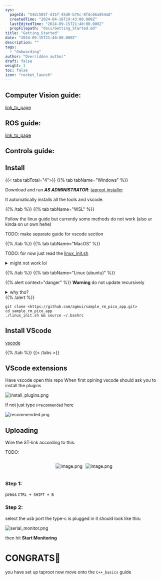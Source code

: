 ```yaml
---
sys:
  pageId: "54dc585f-d15f-45d0-b75c-8fdc66a854a8"
  createdTime: "2024-04-16T19:43:00.000Z"
  lastEditedTime: "2024-09-15T21:40:00.000Z"
  propFilepath: "docs/Getting_Started.md"
title: "Getting_Started"
date: "2024-09-15T21:40:00.000Z"
description: ""
tags:
  - "Onboarding"
author: "Overridden author"
draft: false
weight: 1
toc: false
icon: "rocket_launch"
---
```


## Computer Vision guide:

[link_to_page](86d45bc0-388b-4d26-8848-44f255f73d0e)

## ROS guide:

[link_to_page](3c76c1de-ec8f-46d6-8b0a-294005edc2d5)

## Controls guide:

## Install

{{< tabs tabTotal="4">}}
{{% tab tabName="Windows" %}}

Download and run _**AS ADMINISTRATOR**_: [taproot installer](https://github.com/Thornbots/TeachingFreshies/releases/tag/1.0)

It automatically installs all the tools and vscode.

{{% /tab %}}
{{% tab tabName="WSL" %}}

Follow the linux guide but currently some methods do not work (also ur kinda on ur own hehe)

TODO: make separate guide for vscode section

{{% /tab %}}
{{% tab tabName="MacOS" %}}

TODO: for now just read the [linux_init.sh](https://github.com/agmui/sample_rm_pico_app/blob/main/linux_init.sh)

<details>
<summary>might not work lol</summary>

`brew install libusb pkg-config`

Next install: [vscode](https://code.visualstudio.com/Download)

</details>

{{% /tab %}}
{{% tab tabName="Linux (ubuntu)" %}}

{{% alert context="danger" %}}
**Warning** do not update recursively
<details>
<summary>why tho?</summary>
There are some submodules that may go on for a while (like tinyusb) and I highly
recommend you don't need to get them.
If you want to see what submodules I update just look in `linux_init.sh`
</details>
{{% /alert %}}

```shell
git clone <https://github.com/agmui/sample_rm_pico_app.git>
cd sample_rm_pico_app
./linux_init.sh && source ~/.bashrc
```

## Install VScode

[vscode](https://code.visualstudio.com/Download)

{{% /tab %}}
{{< /tabs >}}

## VScode extensions

Have vscode open this repo
When first opining vscode should ask you to install the plugins

![install_plugins.png](https://prod-files-secure.s3.us-west-2.amazonaws.com/d518164a-d88e-44d1-a4ee-3adb3bd8bce0/89bd30f0-1825-4e77-867b-0a41ce370880/install_plugins.png?X-Amz-Algorithm=AWS4-HMAC-SHA256&X-Amz-Content-Sha256=UNSIGNED-PAYLOAD&X-Amz-Credential=ASIAZI2LB466YSB5KLW6%2F20250405%2Fus-west-2%2Fs3%2Faws4_request&X-Amz-Date=20250405T180923Z&X-Amz-Expires=3600&X-Amz-Security-Token=IQoJb3JpZ2luX2VjELn%2F%2F%2F%2F%2F%2F%2F%2F%2F%2FwEaCXVzLXdlc3QtMiJHMEUCIQD3jDbjjdAdtGCAEpK%2FXGKnYZIc164aI4yERJdvBbMeagIgPI8oOmwpCvoGqCKRVERX%2B%2FBybaIx98W4bgUmYnQ%2F5rwq%2FwMIMhAAGgw2Mzc0MjMxODM4MDUiDOt62N8I87MN9oAYVyrcA1GINUdEH49WtOqKkHw0HkvIwidHdvZPeUK9PilsVEkgJzaQ0RUPVwQZSM9AbvToQyb0FoPIWdBcf17oB5O7NvjAXGX%2B7Ucc%2FUf4tbHwBi2xJw180cG5x45EVN%2BrlcaBLaWnJsv%2B%2Bcy%2B%2By6WK2RtAc8Kl0gEQ8dLGwQ8xWuZf5ljDNohplB5%2FE%2Fg3w4m87nKhuA%2FYBvdWFulQbpZEijcOUo84aRBsMY0rFKh5H4dYsxTkHfmNR6mtjOxmWyPUg9Q1efjMKqLTMCQaRnAZbcPSTrIa09zpbAuub5WKL9HTwgU9DRRvClTMLuIEITEQHsXPMVTf%2FXL4rEp8Wy0DmLZZ%2Bfi4sUD6iojDtsvfspbYsOuIbar5jeaeok9m5aRUEixQjsfNGLo0Pe%2Fchi3MidJmnKoebqGtn8Iu3snANmn4g3o7gDIcXW78ES9k%2FZTNSPHUHMJQhEwKBnfMqBEwAdHUrz64iDU5R%2FCWDoaOcurCQPqtpsbXBWxNmVsD6qy9i0uh3IT8oSnNpdnwmBUxiKrquKVer6AiXsodNYKVG%2FFByfNKvKGLiRIGh2FdQn0COrjLAxb4n34I0HuANBF0W0lavfvv1Xq%2F38coqN3e1NYtTJHkl3li7YZaqIZkPG%2BMOTHxb8GOqUBJrWRA9WSHl%2F3CPqq%2B%2FPbWIOz1462VdqTGW5s3b1YyCAKM3YIOOY6slAmal7cf3CyIW9Vsa4q3gnddjqLAx17BoXV7UmzsFdKEMOTqaMPJ%2BgWhFrRx0nXHoN2lm1YazTwD1f1VkBCqX%2F30N1DPRhRkjdLx2%2BruqgD56QmqsXq2SsZTPz94AVWOoAXOpMCTV3KZCmgqxAEFNqkLp%2B9rH2%2BxM42hfk4&X-Amz-Signature=20344fc298c91a7397382ef56d69cc57503b72b4bab06045ac521118cf49846e&X-Amz-SignedHeaders=host&x-id=GetObject)

If not just type `@recommended` here  

![recommended.png](https://prod-files-secure.s3.us-west-2.amazonaws.com/d518164a-d88e-44d1-a4ee-3adb3bd8bce0/61e661e9-5d85-4dfc-be0d-8d2097a5e793/recommended.png?X-Amz-Algorithm=AWS4-HMAC-SHA256&X-Amz-Content-Sha256=UNSIGNED-PAYLOAD&X-Amz-Credential=ASIAZI2LB466YSB5KLW6%2F20250405%2Fus-west-2%2Fs3%2Faws4_request&X-Amz-Date=20250405T180924Z&X-Amz-Expires=3600&X-Amz-Security-Token=IQoJb3JpZ2luX2VjELn%2F%2F%2F%2F%2F%2F%2F%2F%2F%2FwEaCXVzLXdlc3QtMiJHMEUCIQD3jDbjjdAdtGCAEpK%2FXGKnYZIc164aI4yERJdvBbMeagIgPI8oOmwpCvoGqCKRVERX%2B%2FBybaIx98W4bgUmYnQ%2F5rwq%2FwMIMhAAGgw2Mzc0MjMxODM4MDUiDOt62N8I87MN9oAYVyrcA1GINUdEH49WtOqKkHw0HkvIwidHdvZPeUK9PilsVEkgJzaQ0RUPVwQZSM9AbvToQyb0FoPIWdBcf17oB5O7NvjAXGX%2B7Ucc%2FUf4tbHwBi2xJw180cG5x45EVN%2BrlcaBLaWnJsv%2B%2Bcy%2B%2By6WK2RtAc8Kl0gEQ8dLGwQ8xWuZf5ljDNohplB5%2FE%2Fg3w4m87nKhuA%2FYBvdWFulQbpZEijcOUo84aRBsMY0rFKh5H4dYsxTkHfmNR6mtjOxmWyPUg9Q1efjMKqLTMCQaRnAZbcPSTrIa09zpbAuub5WKL9HTwgU9DRRvClTMLuIEITEQHsXPMVTf%2FXL4rEp8Wy0DmLZZ%2Bfi4sUD6iojDtsvfspbYsOuIbar5jeaeok9m5aRUEixQjsfNGLo0Pe%2Fchi3MidJmnKoebqGtn8Iu3snANmn4g3o7gDIcXW78ES9k%2FZTNSPHUHMJQhEwKBnfMqBEwAdHUrz64iDU5R%2FCWDoaOcurCQPqtpsbXBWxNmVsD6qy9i0uh3IT8oSnNpdnwmBUxiKrquKVer6AiXsodNYKVG%2FFByfNKvKGLiRIGh2FdQn0COrjLAxb4n34I0HuANBF0W0lavfvv1Xq%2F38coqN3e1NYtTJHkl3li7YZaqIZkPG%2BMOTHxb8GOqUBJrWRA9WSHl%2F3CPqq%2B%2FPbWIOz1462VdqTGW5s3b1YyCAKM3YIOOY6slAmal7cf3CyIW9Vsa4q3gnddjqLAx17BoXV7UmzsFdKEMOTqaMPJ%2BgWhFrRx0nXHoN2lm1YazTwD1f1VkBCqX%2F30N1DPRhRkjdLx2%2BruqgD56QmqsXq2SsZTPz94AVWOoAXOpMCTV3KZCmgqxAEFNqkLp%2B9rH2%2BxM42hfk4&X-Amz-Signature=3aa7c29ee605babcd2241814ce9240ab3639413ae860304f1c80ff9aa6912778&X-Amz-SignedHeaders=host&x-id=GetObject)

## Uploading

Wire the ST-link according to this:

TODO:

<div style="display: flex;flex-direction: row; column-gap:10px; max-width: 630px;justify-content: center;">
<div>

![image.png](https://prod-files-secure.s3.us-west-2.amazonaws.com/d518164a-d88e-44d1-a4ee-3adb3bd8bce0/210ecb78-1116-4d7b-b9b7-2292f66fa2c2/image.png?X-Amz-Algorithm=AWS4-HMAC-SHA256&X-Amz-Content-Sha256=UNSIGNED-PAYLOAD&X-Amz-Credential=ASIAZI2LB46633QIKPFL%2F20250405%2Fus-west-2%2Fs3%2Faws4_request&X-Amz-Date=20250405T180926Z&X-Amz-Expires=3600&X-Amz-Security-Token=IQoJb3JpZ2luX2VjELn%2F%2F%2F%2F%2F%2F%2F%2F%2F%2FwEaCXVzLXdlc3QtMiJHMEUCIDckaISmC%2FEK6giRcs3ZSHg99dBZiejvhi1M%2BxqfBQI4AiEAhcRIz%2B2Gb1GNOI4LjvbaSkhj%2BHlKVAo6kdQ6glNSt18q%2FwMIMhAAGgw2Mzc0MjMxODM4MDUiDFbUMJVIL4koIf2yJyrcA6HpjGflwYEdRsbzFmuoBdOI42MjrsPIslhb0aBIppCFHx3282q7grrDAOi%2Bx76PgQE7icBYxFSVwBob91j%2BpLgMKMJPeoVXdpTj4ZXS%2BoFUJpmKs%2BZegm9wqUjDXalLztoP8H%2BiEUoA0jWF4NR%2BvCFO%2Fylb042RziaQvyZ95v7HFYOFfZvvu%2FjSF1LZpvsfVOHldx4KW0Od7D6vwpXOSZVFFayZFrT0IsOrI6XT6ozpP7GESvs1SswsuG8r0TOKbkBRsdQ5DPgfHfb1f%2FLJjWLtAulZegOF%2Fd4iBzPqHKUDDvCan%2Fc8lbOX2XV8kCOz157ZNQoBNgg8RtVZ49kKThWv6Vv8CRSUz6jltL8YzLg8%2FRp0kRKcEZn3RbJZMRLmeMfftkO4GElesN5fSTURD1WHu0UWQLJejEzx1L%2Fzx6Piqpvl3xCd99bjMYEQgkWlqJkejcDlU2l15HqZe0j4jriM%2FlAvMR6D0l1czmnACHdsRxDux2q%2FbX1t1NLR4MZt3xbIAzpn6V1Ku%2BVY8pKxEfm6wTbqVPD8q8rEtY5peSWi%2BqxuXMm63tUctWeev4P3DjkQraB%2FDO7WKIUhd20rZIjv125Yo9MER8TJX6wrrvUQHdJ4kRAny%2FNScCaLMNvHxb8GOqUBBfVqshUHyu4VOyvoQno2uHgAKW9UJp1txQx9FJAytLnp3nWGwfLUwud6ZQZPcxl4JC4M%2F%2BWerzFvZI9Voh%2F13RJ22nMkrbhknRmxSMH%2FcFnQqcTfmWBE71yOpzkNevFgXSWOkHkaK0vs3gpB%2BWOpj2hmabe%2FLMCr7%2F2fy0Wmy67RM6LPXG6bHwSu4uKP%2Fw6JF%2BvCjJfFQhlTVdUvkfXQRHn6DHak&X-Amz-Signature=734a3d0fccd4c39bba47fe6a6b6d2e14ab58fd9cb57672d7570360ac2af9c0fd&X-Amz-SignedHeaders=host&x-id=GetObject)

</div>
<div>

![image.png](https://prod-files-secure.s3.us-west-2.amazonaws.com/d518164a-d88e-44d1-a4ee-3adb3bd8bce0/33a0fd0f-8ca6-4a86-8e09-26e95ded1fff/image.png?X-Amz-Algorithm=AWS4-HMAC-SHA256&X-Amz-Content-Sha256=UNSIGNED-PAYLOAD&X-Amz-Credential=ASIAZI2LB46646P2KXZS%2F20250405%2Fus-west-2%2Fs3%2Faws4_request&X-Amz-Date=20250405T180927Z&X-Amz-Expires=3600&X-Amz-Security-Token=IQoJb3JpZ2luX2VjELn%2F%2F%2F%2F%2F%2F%2F%2F%2F%2FwEaCXVzLXdlc3QtMiJGMEQCIH2suLhKhTyCbe9mt%2F4NUQlleoa33sTen%2FB8JgdMQOx7AiBrPD%2B6hX8TikAzNPs6DCJthhEX%2FvP32gGcvAjYHoVE3ir%2FAwgyEAAaDDYzNzQyMzE4MzgwNSIMBhZL92E%2FxRvZ1lCrKtwD5ziHU4%2BmKTmnM3G7AQTICYwnk1zRloaCcm2xIxFIcEbtpQFBJhHsNNDIZyqvps7TQU1kItOztyVPlMGsSDoqgjC8Ls11K4jf%2B%2FOkG2yGvwR6T1oo4klLqoBg94kENlVAwbXEgOwY%2FflCqrGRsyAKnifyvypfsR4Wpw66W6XyUfLllBPMPGS9t5rXPF4xbuEXO%2FPA2hnI0qhZbaifdS%2FypmEgq1l8hnnkRScpEhqW3vwkBQtP%2FkJqs3esI4zbJFwAAndJDpaK8KIONobUzUBCZMj9L9Pv3p8WjMDkityRk6qwelzGqdNDb11MEih%2BBzXRchE7LniVUk5ycfO2aNDFFgJLGtttZjcj4ZHr8CReCHCMXXUhqvT%2FYlmNi6MiSFtKnv3hkJgeL8d0QNAbSBFDdMxcpQ%2BWEBADQh%2Fa7Rn46GKtTP4P4NDbzR7k58sENcosNBtloRK100rM0jdctf87hCJFhrTydU3eKxspOqnEYoG%2FlhstKLDQz2b55vorF3hdUqVxfJW7OpY1yM8%2BOUkrWMKCClxBwdvf%2Fs3qPl6wcjpi5DATVqTw97DfIEzY7yTiRFv5h8vo%2FqhJpCj%2FVfS3VMGuSVOO0eh0treNyGIDUshwoFsmuiga89znb%2F8w%2B8fFvwY6pgHg4eBXWadCLkhhS1QoDC5g7BPZrmktLfbzr8mJJnJUjYyluryVHSay2jclpXoZNZWuS4SKsmvFagFs7cc1j2GoX19gX2zlfRUsXJr2FJbofL0dbnlt%2FNgrE0G3QBH%2BLD7EGClL5EzkjzzbKeOZo1oH8u8X4YtCjlbphnYqEAt%2BKjLgyDqR9IgOYuZIqRxNQTrek9jSsphf7dzcMBxiD3RUBJlQQCKB&X-Amz-Signature=f2c9be02106cc38bb238e5e08b999c443dce3f40d749bc88bc17944d2cd72e2a&X-Amz-SignedHeaders=host&x-id=GetObject)

</div>
</div>

### Step 1:

press `CTRL + SHIFT + B`

### Step 2:

select the usb port the type-c is plugged in it should look like this:

![serial_monitor.png](https://prod-files-secure.s3.us-west-2.amazonaws.com/d518164a-d88e-44d1-a4ee-3adb3bd8bce0/f03f4774-05d4-4393-b6a0-d5efb6d315ab/serial_monitor.png?X-Amz-Algorithm=AWS4-HMAC-SHA256&X-Amz-Content-Sha256=UNSIGNED-PAYLOAD&X-Amz-Credential=ASIAZI2LB466YSB5KLW6%2F20250405%2Fus-west-2%2Fs3%2Faws4_request&X-Amz-Date=20250405T180923Z&X-Amz-Expires=3600&X-Amz-Security-Token=IQoJb3JpZ2luX2VjELn%2F%2F%2F%2F%2F%2F%2F%2F%2F%2FwEaCXVzLXdlc3QtMiJHMEUCIQD3jDbjjdAdtGCAEpK%2FXGKnYZIc164aI4yERJdvBbMeagIgPI8oOmwpCvoGqCKRVERX%2B%2FBybaIx98W4bgUmYnQ%2F5rwq%2FwMIMhAAGgw2Mzc0MjMxODM4MDUiDOt62N8I87MN9oAYVyrcA1GINUdEH49WtOqKkHw0HkvIwidHdvZPeUK9PilsVEkgJzaQ0RUPVwQZSM9AbvToQyb0FoPIWdBcf17oB5O7NvjAXGX%2B7Ucc%2FUf4tbHwBi2xJw180cG5x45EVN%2BrlcaBLaWnJsv%2B%2Bcy%2B%2By6WK2RtAc8Kl0gEQ8dLGwQ8xWuZf5ljDNohplB5%2FE%2Fg3w4m87nKhuA%2FYBvdWFulQbpZEijcOUo84aRBsMY0rFKh5H4dYsxTkHfmNR6mtjOxmWyPUg9Q1efjMKqLTMCQaRnAZbcPSTrIa09zpbAuub5WKL9HTwgU9DRRvClTMLuIEITEQHsXPMVTf%2FXL4rEp8Wy0DmLZZ%2Bfi4sUD6iojDtsvfspbYsOuIbar5jeaeok9m5aRUEixQjsfNGLo0Pe%2Fchi3MidJmnKoebqGtn8Iu3snANmn4g3o7gDIcXW78ES9k%2FZTNSPHUHMJQhEwKBnfMqBEwAdHUrz64iDU5R%2FCWDoaOcurCQPqtpsbXBWxNmVsD6qy9i0uh3IT8oSnNpdnwmBUxiKrquKVer6AiXsodNYKVG%2FFByfNKvKGLiRIGh2FdQn0COrjLAxb4n34I0HuANBF0W0lavfvv1Xq%2F38coqN3e1NYtTJHkl3li7YZaqIZkPG%2BMOTHxb8GOqUBJrWRA9WSHl%2F3CPqq%2B%2FPbWIOz1462VdqTGW5s3b1YyCAKM3YIOOY6slAmal7cf3CyIW9Vsa4q3gnddjqLAx17BoXV7UmzsFdKEMOTqaMPJ%2BgWhFrRx0nXHoN2lm1YazTwD1f1VkBCqX%2F30N1DPRhRkjdLx2%2BruqgD56QmqsXq2SsZTPz94AVWOoAXOpMCTV3KZCmgqxAEFNqkLp%2B9rH2%2BxM42hfk4&X-Amz-Signature=f741156e83725b26e465b924711d94a888cb26326a2590ae558f37198d005978&X-Amz-SignedHeaders=host&x-id=GetObject)

then hit **Start Monitoring**

# CONGRATS🎉

you have set up taproot now move onto the `C++_basics` guide
